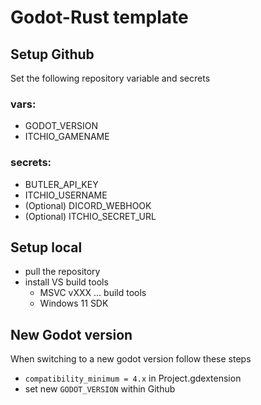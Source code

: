 # Godot-Rust template

## Setup Github
Set the following repository variable and secrets

### vars:
- GODOT_VERSION
- ITCHIO_GAMENAME

### secrets:
- BUTLER_API_KEY
- ITCHIO_USERNAME
- (Optional) DICORD_WEBHOOK
- (Optional) ITCHIO_SECRET_URL

## Setup local
- pull the repository
- install VS build tools
  - MSVC vXXX ... build tools
  - Windows 11 SDK

## New Godot version
When switching to a new godot version follow these steps
- `compatibility_minimum = 4.x` in Project.gdextension
- set new `GODOT_VERSION` within Github
